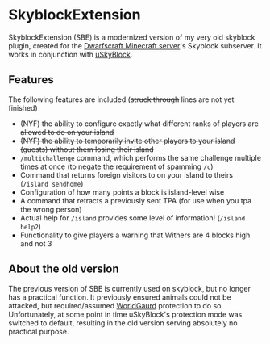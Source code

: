 SkyblockExtension
=================

SkyblockExtension (SBE) is a modernized version of my very old skyblock plugin, created for the [Dwarfscraft Minecraft server](http://dwarfscraft.com)'s Skyblock subserver.  It works in conjunction with [uSkyBlock](http://www.curse.com/bukkit-plugins/minecraft/ultimate-skyblock "now unavailable, unfortunately").

Features
--------

The following features are included (~~struck through~~ lines are not yet finished)

 * ~~(NYF) the ability to configure exactly what different ranks of players are allowed to do on your island~~
 * ~~(NYF) the ability to temporarily invite other players to your island (guests) without them losing their island~~
 * `/multichallenge` command, which performs the same challenge multiple times at once (to negate the requirement of spamming `/c`)
 * Command that returns foreign visitors to on your island to theirs (`/island sendhome`)
 * Configuration of how many points a block is island-level wise
 * A command that retracts a previously sent TPA (for use when you tpa the wrong person) 
 * Actual help for `/island` provides some level of information!  (`/island help2`)
 * Functionality to give players a warning that Withers are 4 blocks high and not 3

About the old version
---------------------

The previous version of SBE is currently used on skyblock, but no longer has a practical function.  It previously ensured animals could not be attacked, but required/assumed [WorldGaurd](http://wiki.sk89q.com/wiki/WorldGuard) protection to do so.  Unfortunately, at some point in time uSkyBlock's protection mode was switched to default, resulting in the old version serving absolutely no practical purpose.  